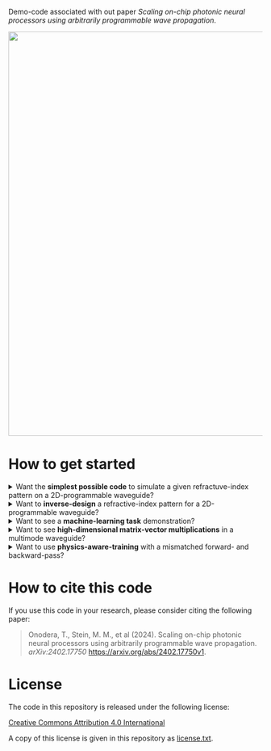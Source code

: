 Demo-code associated with out paper *Scaling on-chip photonic neural processors using arbitrarily programmable wave propagation*.
<p align="center">
<img src="https://github.com/user-attachments/assets/5a1bd570-0beb-4959-837f-6a1d0b965d23" width="800">
</p>

# How to get started

<details>
<summary>Want the <b>simplest possible code</b> to simulate a given refractuve-index pattern on a 2D-programmable waveguide?</summary>
  
  > Notebook 1 contains code that manually sets up the refractive-index distribution of a Y-splitter and simulates beam propagation through it.
</details>

<details>
<summary>Want to <b>inverse-design</b> a refractive-index pattern for a 2D-programmable waveguide?</summary>
  
  > Notebook 2 contains a minimal inverse-design example that automatically calculates a refractive-index distribution for a mode converter from Gaussian beams to Hermite-Gauss modes.
</details>

<details>
<summary>Want to see a <b>machine-learning task</b> demonstration?</summary>
  
  > Notebook 3 walks through MNIST classification with a 2D-programmable waveguide.
</details>

<details>
<summary>Want to see <b>high-dimensional matrix-vector multiplications</b> in a multimode waveguide?</summary>
  
  > Notebook 4 introduces an additional step-index multimode waveguide as a background refractive index and shows mode conversion in the waveguide with a manually defined refractive-index distribution. Notebook 5 calculates a refractive-index distribution that, embedded in a multimode waveguide, performs a desired 100x100-dimensional unitary transformation.
</details>

<details>
<summary>Want to use <b>physics-aware-training</b> with a mismatched forward- and backward-pass?</summary>
  
  > Notebook 6 contains a minimal inverse-design example with a mismatched forward- and backward-pass, similar to what we used in the optical experiments with the 2D-programmable waveguide.
</details>


<!--
Want the **simplest possible code** to simulate a given refractuve-index pattern on a 2D-programmable waveguide? 
> Notebook 1 contains code that manually sets up the refractive-index distribution of a Y-splitter and simulates beam propagation through it.

Want to **inverse-design** a refractive-index pattern for a 2D-programmable waveguide? 
> Notebook 2 contains a minimal inverse-design example that automatically calculates a refractive-index distribution for a mode converter from Gaussian beams to Hermite-Gauss modes.


Want to see a **machine-learning task** demonstration? 
> Notebook 3 walks through MNIST classification with a 2D-programmable waveguide.


Want to see **high-dimensional matrix-vector multiplications** in a multimode waveguide?
> Notebook 4 introduces an additional step-index multimode waveguide as a background refractive index and shows mode conversion in the waveguide with a manually defined refractive-index distribution. Notebook 5 calculates a refractive-index distribution that, embedded in a multimode waveguide, performs a desired 100x100-dimensional unitary transformation.


Want to use **physics-aware-training** with a mismatched forward- and backward-pass?
> Notebook 6 contains a minimal inverse-design example with a mismatched forward- and backward-pass, similar to what we used in the optical experiments with the 2D-programmable waveguide.

## Notebook 1--Simulating a simple Y-splitter

This notebook contains code that manually sets up a refractive-index distribution of a Y-splitter and simulates beam propagation through it.
<img src="https://github.com/user-attachments/assets/2fcf1d2f-ea93-4618-ad84-63733a553a79" width="600">

## Notebook 2--Minimal example of inverse-design
This notebook contains a minimal inverse-design example that automatically calculates a refractive-index distribution for a mode converter from Gaussian beams to Hermite-Gauss modes.

## Notebook 3--MNIST classification
This notebook calculates a refractive-index distribution for MNIST classification with a 2D-programmable waveguide.
<img src="https://github.com/user-attachments/assets/5a1bd570-0beb-4959-837f-6a1d0b965d23" width="900">

## Notebook 4--Mode conversion in a multimode waveguide
This notebook introduces an additional step-index multimode waveguide as a background refractive index and shows mode conversion in the waveguide with a manually defined refractive-index distribution.

## Notebook 5--Matrix-vector-multiplication in a multimode waveguide
This notebook calculates a refractive-index distribution that, embedded in a multimode waveguide, performs a desired 100x100-dimensional unitary transformation.
<img width="700" alt="MVM" src="https://github.com/user-attachments/assets/32735e82-eb4f-470c-8c75-efa1e1427744" />

## Notebook 6--Minimal example of mismatched forward-backward pass
This notebook contains a minimal inverse-design example with a mismatched forward- and backward-pass, similar to what we used in the optical experiments with the 2D-programmable waveguide.

## What happens under the hood?
<img width="700" alt="code_overview" src="https://github.com/user-attachments/assets/6b984905-5796-46fd-ba28-911f998324ac" />
-->

# How to cite this code

If you use this code in your research, please consider citing the following paper:

> Onodera, T., Stein, M. M., et al (2024). Scaling on-chip photonic neural processors using arbitrarily programmable wave propagation. *arXiv:2402.17750* https://arxiv.org/abs/2402.17750v1.

# License

The code in this repository is released under the following license:

[Creative Commons Attribution 4.0 International](https://creativecommons.org/licenses/by/4.0/)

A copy of this license is given in this repository as [license.txt](https://github.com/ms3452/2D-waveguide-demo-code/blob/main/license.txt).
